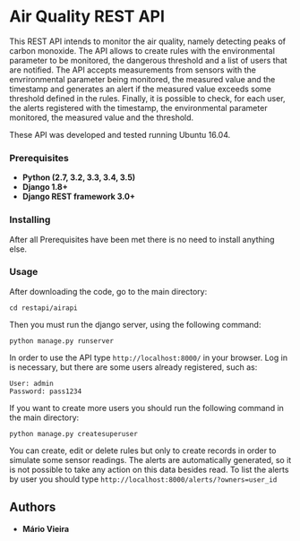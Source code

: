 # Air Quality REST API

This REST API intends to monitor the air quality, namely detecting peaks of carbon monoxide. The API allows to create rules with the environmental parameter to be monitored, the dangerous threshold and a list of users that are notified. 
The API accepts measurements from sensors with the envrironmental parameter being monitored, the measured value and the timestamp and generates an alert if the measured value exceeds some threshold defined in the rules.
Finally, it is possible to check, for each user, the alerts registered with the timestamp, the environmental parameter monitored, the measured value and the threshold. 

These API was developed and tested running Ubuntu 16.04.

### Prerequisites

* **Python (2.7, 3.2, 3.3, 3.4, 3.5)**
* **Django 1.8+**
* **Django REST framework 3.0+**

### Installing

After all Prerequisites have been met there is no need to install anything else.

### Usage

After downloading the code, go to the main directory:

```
cd restapi/airapi
```

Then you must run the django server, using the following command:

```
python manage.py runserver
```

In order to use the API type `http://localhost:8000/` in your browser. Log in is necessary, but there are some users already registered, such as:

```
User: admin
Password: pass1234
``` 

If you want to create more users you should run the following command in the main directory:

```
python manage.py createsuperuser
``` 

You can create, edit or delete rules but only to create records in order to simulate some sensor readings. The alerts are automatically generated, so it is not possible to take any action on this data besides read.
To list the alerts by user you should type `http://localhost:8000/alerts/?owners=user_id`

## Authors

* **Mário Vieira**

